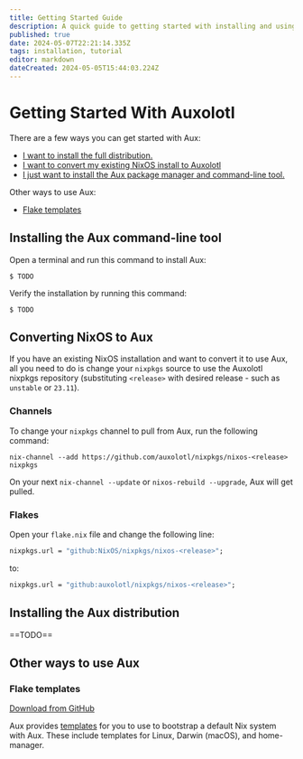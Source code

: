 ```yaml
---
title: Getting Started Guide
description: A quick guide to getting started with installing and using Auxolotl.
published: true
date: 2024-05-07T22:21:14.335Z
tags: installation, tutorial
editor: markdown
dateCreated: 2024-05-05T15:44:03.224Z
---
```


# Getting Started With Auxolotl

There are a few ways you can get started with Aux:

- [I want to install the full distribution.](#installing-the-aux-distribution)
- [I want to convert my existing NixOS install to Auxolotl](#converting-nixos-to-aux)
- [I just want to install the Aux package manager and command-line tool.](#installing-the-aux-command-line-tool)

Other ways to use Aux:

- [Flake templates](#flake-templates)

## Installing the Aux command-line tool

Open a terminal and run this command to install Aux:

```shell=
$ TODO
```

Verify the installation by running this command:

```shell=
$ TODO
```

## Converting NixOS to Aux

If you have an existing NixOS installation and want to convert it to use Aux, all you need to do is change your `nixpkgs` source to use the Auxolotl nixpkgs repository (substituting `<release>` with desired release - such as `unstable` or `23.11`).

### Channels

To change your `nixpkgs` channel to pull from Aux, run the following command:

```shell=
nix-channel --add https://github.com/auxolotl/nixpkgs/nixos-<release> nixpkgs
```

On your next `nix-channel --update` or `nixos-rebuild --upgrade`, Aux will get pulled.

### Flakes

Open your `flake.nix` file and change the following line:

```nix
nixpkgs.url = "github:NixOS/nixpkgs/nixos-<release>";
```

to:

```nix
nixpkgs.url = "github:auxolotl/nixpkgs/nixos-<release>";
```

## Installing the Aux distribution

==TODO==

## Other ways to use Aux

### Flake templates

[Download from GitHub](https://github.com/auxolotl/templates)

Aux provides [templates](https://github.com/auxolotl/templates) for you to use to bootstrap a default Nix system with Aux. These include templates for Linux, Darwin (macOS), and home-manager.